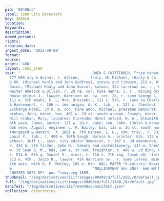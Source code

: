 ```yaml
---
pid: '00408cd'
label: 1880 City Directory
key: 1880cd
location: 
keywords: 
description: 
named_persons: 
rights: 
creation_date: 
ingest_date: '2023-08-09'
format: 
source: 
order: '408'
layout: cmhc_item
text: "                                 OWEN & CHITTENDEN, “*ssa'caneer wousn. HAN
  177 HAR aly & Quinn), r. Albion,     fsnly, Mi Michael, (Hanly & Co., and Ha        LY
  & OO. (Michael Hanly and John Godfrey), stoves and tinware, 212 e. 6th 5 aly de
  Quinn, (Michael Hanly and John Quinn), saloon, 324 larrison av. : , Charles M.,
  waiter Whelock & Dillon, r. 2d ne. cor. Pine Hanna, J. T., mining broker, bds. American
  House ptimus J., lawyer, Harrison av. nw. cor. 2d, r. same Seorge L., miner, r.
  111 e. 5th mnahs, K. L, Mra. dressmkr., 111 ¢. 5th, r. same Sa Charles W., (Kellenbenz
  & Hannemann), r. 106 n. ine nnigan, A. K., lab., r. 227 ¢. Chestnut fannigan, Michael,
  Exchange Hotel, 3d n. e, cor. Pine anon, Michael, pressman Democrat, r. 315 e. 4th
  arahan, John, miner, bas. 401 w. 2d st. south orahan, Joseph, miner, r. Carbonate
  Hill nrahan, Mary, laundress Clarendon Hotel neford, H. A., blksmith, r. 700 e.
  6th paen, James, barkpr. 127 w. 2d,r. same; sen, John, (Julen & Hansen), r. 103
  Oak neon, August, engineer L. M. Bailey, bas, 132 w. 2d st. south nson, Conrad,
  (Norgaard & Hanson), r. 205} e. 7th Hanson, E. H., com. trav., r. 733 e. 6th ngon,
  Louis P., lab., r. 400 e. 10th baugh, Horace A., printer, bds. 135 w. 2d at. south
  arbour, Jeff L., asst. city editor Democrat, r, 147 ¢. 3d wdenbrook, A. J., lab.,
  r. 424 6. 5th fsrder, John N., bakery and confectionery, 114 w. Chestnut, r 310
  w. 3d Seen B. M., bds, 140 e, 3d Ham, freighter, r. 408 w..ud ding, Charles L.,
  r. 514 6. 6th g, Daniel S., miner, r. 516 e. 7th ing, Jacob oO; rinter Herald, r.
  213 e, 4th , Jacob R., lawyer, 414 Harrison av., r. same larvey, miner, r. 211 e,
  4th ewis, with G. F. Motley, 105 e. 6th  WALL PAPER *S.intcris: Bascertigns st tribe
  &                                     ‘NOLLINOVENY anv SNn)  een mM NE     “198g
  JNUISED 38E3 OF!  pus “inuyseyg 180M,    "
thumbnail: "/img/derivatives/iiif/images/00408cd/full/250,/0/default.jpg"
full: "/img/derivatives/iiif/images/00408cd/full/1140,/0/default.jpg"
manifest: "/img/derivatives/iiif/00408cd/manifest.json"
collection: directories
---
```

